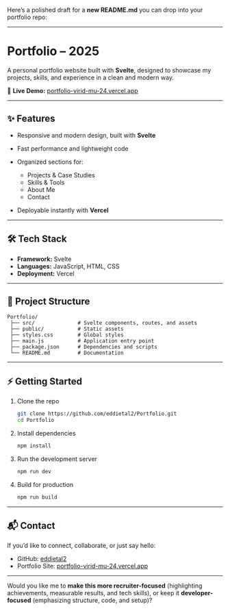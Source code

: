 Here’s a polished draft for a **new README.md** you can drop into your portfolio repo:

---

# Portfolio – 2025

A personal portfolio website built with **Svelte**, designed to showcase my projects, skills, and experience in a clean and modern way.

🚀 **Live Demo:** [portfolio-virid-mu-24.vercel.app](https://portfolio-virid-mu-24.vercel.app)

---

## ✨ Features

* Responsive and modern design, built with **Svelte**
* Fast performance and lightweight code
* Organized sections for:

  * Projects & Case Studies
  * Skills & Tools
  * About Me
  * Contact
* Deployable instantly with **Vercel**

---

## 🛠 Tech Stack

* **Framework:** Svelte
* **Languages:** JavaScript, HTML, CSS
* **Deployment:** Vercel

---

## 📂 Project Structure

```
Portfolio/
 ├── src/              # Svelte components, routes, and assets
 ├── public/           # Static assets
 ├── styles.css        # Global styles
 ├── main.js           # Application entry point
 ├── package.json      # Dependencies and scripts
 └── README.md         # Documentation
```

---

## ⚡ Getting Started

1. Clone the repo

   ```bash
   git clone https://github.com/eddietal2/Portfolio.git
   cd Portfolio
   ```

2. Install dependencies

   ```bash
   npm install
   ```

3. Run the development server

   ```bash
   npm run dev
   ```

4. Build for production

   ```bash
   npm run build
   ```

---


## 📬 Contact

If you’d like to connect, collaborate, or just say hello:

* GitHub: [eddietal2](https://github.com/eddietal2)
* Portfolio Site: [portfolio-virid-mu-24.vercel.app](https://portfolio-virid-mu-24.vercel.app)

---

Would you like me to **make this more recruiter-focused** (highlighting achievements, measurable results, and tech skills), or keep it **developer-focused** (emphasizing structure, code, and setup)?
